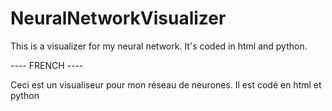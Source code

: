 # NeuralNetworkVisualizer

This is a visualizer for my neural network. It's coded in html and python.

---- FRENCH ----

Ceci est un visualiseur pour mon réseau de neurones. Il est codé en html et python

